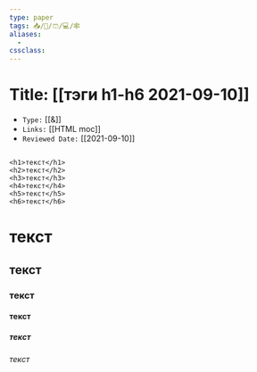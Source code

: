 ```yaml
---
type: paper
tags: 📥️/📜️/🩳/💻/🕸
aliases:
  - 
cssclass: 
---
```




# Title: **[[тэги h1-h6 2021-09-10]]**
- `Type:` [[&]]
- `Links:` [[HTML moc]]
- `Reviewed Date:` [[2021-09-10]]

```

<h1>текст</h1>
<h2>текст</h2>
<h3>текст</h3>
<h4>текст</h4>
<h5>текст</h5>
<h6>текст</h6>
```

<h1>текст</h1>
<h2>текст</h2>
<h3>текст</h3>
<h4>текст</h4>
<h5>текст</h5>
<h6>текст</h6>
